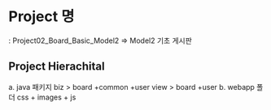 # Project 명
  : Project02_Board_Basic_Model2
    => Model2 기초 게시판
    
## Project Hierachital
a. java 패키지
	biz > board +common +user
	view > board +user
b. webapp 폴더
	css + images + js
